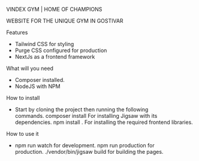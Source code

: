 VINDEX GYM | HOME OF CHAMPIONS

WEBSITE FOR THE UNIQUE GYM IN GOSTIVAR

Features
  * Tailwind CSS for styling
  * Purge CSS configured for production
  * NextJs as a frontend framework

What will you need
  * Composer installed.
  * NodeJS with NPM

How to install
  * Start by cloning the project then running the following commands. composer install For installing Jigsaw with its dependencies. npm install . For installing the required frontend libraries.

How to use it
  * npm run watch for development. npm run production for production. ./vendor/bin/jigsaw build for building the pages.
